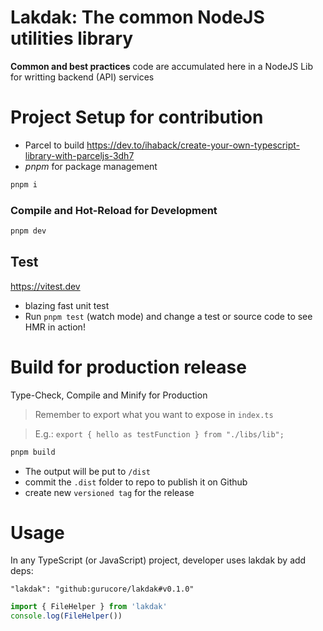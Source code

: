 # Lakdak: The common NodeJS utilities library

**Common and best practices** code are accumulated here in a NodeJS Lib for writting backend (API) services

# Project Setup for contribution

- Parcel to build https://dev.to/ihaback/create-your-own-typescript-library-with-parceljs-3dh7
- _pnpm_ for package management

```sh
pnpm i
```

### Compile and Hot-Reload for Development

```sh
pnpm dev
```

## Test

https://vitest.dev

- blazing fast unit test
- Run `pnpm test` (watch mode) and change a test or source code to see HMR in action!

# Build for production release

Type-Check, Compile and Minify for Production

> Remember to export what you want to expose in `index.ts`

> E.g.: `export { hello as testFunction } from "./libs/lib";`

```sh
pnpm build
```

- The output will be put to `/dist`
- commit the `.dist` folder to repo to publish it on Github
- create new `versioned tag` for the release

# Usage

In any TypeScript (or JavaScript) project, developer uses lakdak by add deps:

`"lakdak": "github:gurucore/lakdak#v0.1.0"`

```js
import { FileHelper } from 'lakdak'
console.log(FileHelper())
```
